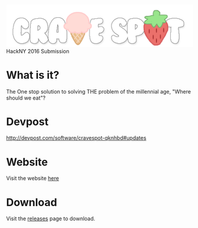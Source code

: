 ![CraveSpot](https://raw.githubusercontent.com/theryan722/CraveSpot/master/logo1.png)
HackNY 2016 Submission

# What is it?
The One stop solution to solving THE problem of the millennial age, "Where should we eat"?

# Devpost
http://devpost.com/software/cravespot-qknhbd#updates

# Website
Visit the website [here](http://ryanoday.com/hackathons/cravespot/site/)

# Download
Visit the [releases](https://github.com/theryan722/CraveSpot/releases) page to download.

